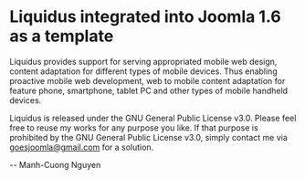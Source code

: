 Liquidus integrated into Joomla 1.6 as a template
=================================================

Liquidus provides support for serving appropriated mobile web design, content adaptation for different types of mobile devices. Thus enabling proactive mobile web development, web to mobile content adaptation for feature phone, smartphone, tablet PC and other types of mobile handheld devices.

Liquidus is released under the GNU General Public License v3.0. Please feel free to reuse my works for any purpose you like. If that purpose is prohibited by the GNU General Public License v3.0, simply contact me via goesjoomla@gmail.com for a solution.

--
Manh-Cuong Nguyen